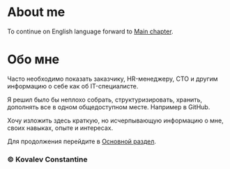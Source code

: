 # About me
To continue on English language forward to [Main chapter](/en_EN/main.md "Main chapter").

# Обо мне

Часто необходимо показать заказчику, HR-менеджеру, CTO и другим информацию о себе как об IT-специалисте. 

Я решил было бы неплохо собрать, структуризировать, хранить, дополнять все в одном общедоступном
месте. Например в GitHub.

Хочу изложить здесь краткую, но исчерпывающую информацию о мне, своих навыках, опыте 
и интересах.
  
Для продолжения перейдите в [Основной раздел](/ru_RU/main.md "Основной раздел").

### &copy; Kovalev Constantine
